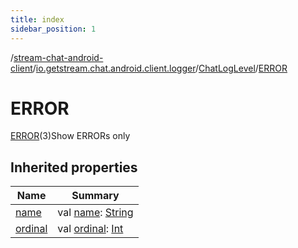 ```yaml
---
title: index
sidebar_position: 1
---
```

/[stream-chat-android-client](../../../index.md)/[io.getstream.chat.android.client.logger](../../index.md)/[ChatLogLevel](../index.md)/[ERROR](index.md)  
  
  
  
# ERROR  
[ERROR](index.md)(3)Show ERRORs only  
  
## Inherited properties  
  
|  Name |  Summary | 
|---|---|
| <a name="io.getstream.chat.android.client.logger/ChatLogLevel.ERROR/name/#/PointingToDeclaration/"></a>[name](name.md)| <a name="io.getstream.chat.android.client.logger/ChatLogLevel.ERROR/name/#/PointingToDeclaration/"></a>val [name](name.md): [String](https://kotlinlang.org/api/latest/jvm/stdlib/kotlin/-string/index.html)|
| <a name="io.getstream.chat.android.client.logger/ChatLogLevel.ERROR/ordinal/#/PointingToDeclaration/"></a>[ordinal](ordinal.md)| <a name="io.getstream.chat.android.client.logger/ChatLogLevel.ERROR/ordinal/#/PointingToDeclaration/"></a>val [ordinal](ordinal.md): [Int](https://kotlinlang.org/api/latest/jvm/stdlib/kotlin/-int/index.html)|

